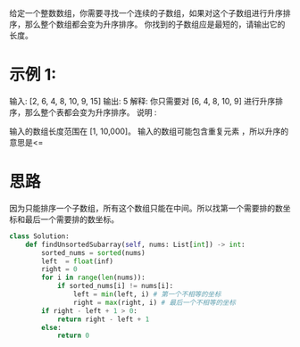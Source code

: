 给定一个整数数组，你需要寻找一个连续的子数组，如果对这个子数组进行升序排序，那么整个数组都会变为升序排序。
你找到的子数组应是最短的，请输出它的长度。

# 示例 1:
输入: [2, 6, 4, 8, 10, 9, 15]
输出: 5
解释: 你只需要对 [6, 4, 8, 10, 9] 进行升序排序，那么整个表都会变为升序排序。
说明 :

输入的数组长度范围在 [1, 10,000]。
输入的数组可能包含重复元素 ，所以升序的意思是<=

# 思路
因为只能排序一个子数组，所有这个数组只能在中间。所以找第一个需要排的数坐标和最后一个需要排的数坐标。

```python
class Solution:
    def findUnsortedSubarray(self, nums: List[int]) -> int:
        sorted_nums = sorted(nums)
        left  = float(inf)
        right = 0
        for i in range(len(nums)):
            if sorted_nums[i] != nums[i]:
                left = min(left, i) # 第一个不相等的坐标
                right = max(right, i) # 最后一个不相等的坐标
        if right - left + 1 > 0:
            return right - left + 1
        else:
            return 0
```
